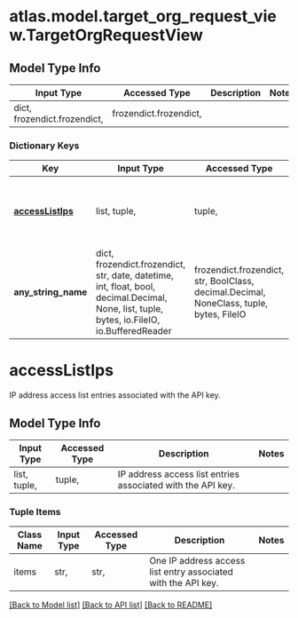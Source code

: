 # atlas.model.target_org_request_view.TargetOrgRequestView

## Model Type Info
Input Type | Accessed Type | Description | Notes
------------ | ------------- | ------------- | -------------
dict, frozendict.frozendict,  | frozendict.frozendict,  |  | 

### Dictionary Keys
Key | Input Type | Accessed Type | Description | Notes
------------ | ------------- | ------------- | ------------- | -------------
**[accessListIps](#accessListIps)** | list, tuple,  | tuple,  | IP address access list entries associated with the API key. | [optional] 
**any_string_name** | dict, frozendict.frozendict, str, date, datetime, int, float, bool, decimal.Decimal, None, list, tuple, bytes, io.FileIO, io.BufferedReader | frozendict.frozendict, str, BoolClass, decimal.Decimal, NoneClass, tuple, bytes, FileIO | any string name can be used but the value must be the correct type | [optional]

# accessListIps

IP address access list entries associated with the API key.

## Model Type Info
Input Type | Accessed Type | Description | Notes
------------ | ------------- | ------------- | -------------
list, tuple,  | tuple,  | IP address access list entries associated with the API key. | 

### Tuple Items
Class Name | Input Type | Accessed Type | Description | Notes
------------- | ------------- | ------------- | ------------- | -------------
items | str,  | str,  | One IP address access list entry associated with the API key. | 

[[Back to Model list]](../../README.md#documentation-for-models) [[Back to API list]](../../README.md#documentation-for-api-endpoints) [[Back to README]](../../README.md)

